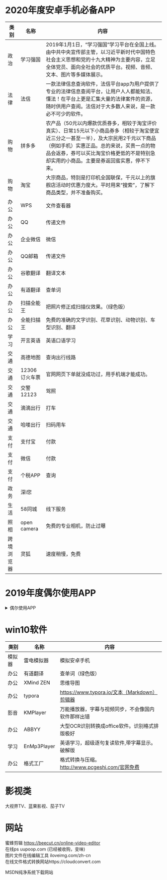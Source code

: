 # 2020年度安卓手机必备APP

类别|名称|内容
---|---|---
政治|学习强国|2019年1月1日，“学习强国”学习平台在全国上线。由中共中央宣传部主管，以习近平新时代中国特色社会主义思想和党的十九大精神为主要内容，立足全体党员、面向全社会的优质平台。视频、音频、文本、图片等多媒体展示。
法律|法信|一款法律信息查询软件，法信平台app为用户提供了专业的法律信息查阅平台，让用户人人都能知法、懂法！在平台上更是汇集大量的法律案件的资源，随时供用户查阅。法信对于大多数人来说，是一款必不可少的软件。
购物|拼多多|农产品（50元以内爆款优质券多，相较于淘宝评价真实）、日常15元以下小商品券多（相较于淘宝便宜近三分之一甚至一半），及大宗民用2千元以下商品（例如手机）实惠正品。总的来说，买贵一点的物品会返券，券可以买比淘宝价格更低的不是特别急却实用的小商品。主要是券返回蛮实惠，停不下来。
购物|淘宝|大宗商品，特别是打印机全国联保，千元以上的旗舰店活动时优惠力度大。平时用来“搜索”，了解下商品类型，并不准备购买。
办公|WPS|文件查看器
办公|QQ|传递文件
办公|企业微信|微信
办公|QQ邮箱|传递文件
办公|谷歌翻译|翻译文本
办公|有道翻译|查单词
办公|扫描全能王|把照片修正成扫描仪效果。（绿色版）
办公|全能扫描王|免费的准确的文字识别、花草识别、动物识别、车型识别、翻译
学习|开言英语|英语口语学习
交通|高德地图|查询出行线路
交通|12306订火车票|官网网页下单就没成功过，用手机端才能成功。
交通|交警12123|驾照
交通|滴滴出行|打车
交通|哈喽出行|扫码用车
支付|支付宝|付款
支付|微信|付款
支付|个税APP|查询
政务|深i您|
生活|58同城|线下服务
照相|open camera|免费的专业相机，防止过曝
跨境浏览器|灵狐|速度稍慢，免费

# 2019年度偶尔使用APP

<details>
<summary>偶尔使用APP</summary>


类别|名称|内容
---|---|---
管家|天猫精灵|控制家庭电器
电器|iprint爱普生打印|爱普生打印APP
电器|美居|控制家庭电器，空调
电器|知吾煮|控制小米电饭煲
办公|百度文库|扫图片自动匹配


</details>

# win10软件

类别|名称|内容
---|---|---
模拟器|雷电模拟器|模拟安卓手机
办公|有道翻译|查单词（绿色版）
办公|XMind ZEN|思维导图
办公|typora|https://www.typora.io/文本（Markdown）剪辑器
影音|KMPlayer|万能播放器，字幕与视频同步，不会像国内软件那样出错
办公|ABBYY|大型OCR识别转换成office软件。识别格式排版极好
学习|EnMp3Player |英语学习，超级逐句复读软件,带字幕显示。破解版
办公|格式工厂|格式转换与压缩。http://www.pcgeshi.com/官网免费



# 影视类

大视界TV、蓝果影视、茄子TV



# 网站

蜜蜂剪辑 https://beecut.cn/online-video-editor  
在线ps uupoop.com  (已经被收购，变味)  
图片文件在线编辑工具 iloveimg.com/zh-cn  
在线文件格式转换网站https://cloudconvert.com  


MSDN纯净系统下载网站